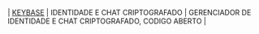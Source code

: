 | [KEYBASE](https://keybase.io/) | IDENTIDADE E CHAT CRIPTOGRAFADO | GERENCIADOR DE IDENTIDADE E CHAT CRIPTOGRAFADO, CODIGO ABERTO |
